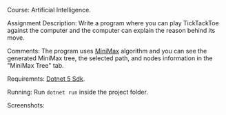 Course:  Artificial Intelligence.

Assignment Description: Write a program where you can play TickTackToe against the computer and the computer can explain the reason behind its move.

Comments: The program uses [MiniMax](https://en.wikipedia.org/wiki/Minimax) algorithm and you can see the generated MiniMax tree, the selected path, and nodes information in the "MiniMax Tree" tab.

Requiremnts: [Dotnet 5 Sdk](https://dotnet.microsoft.com/download/dotnet/5.0).

Running: Run `dotnet run` inside the project folder.

Screenshots: